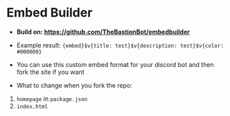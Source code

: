 # Embed Builder
- **Build on: https://github.com/TheBastionBot/embedbuilder**

- Example result: `{embed}$v{title: test}$v{description: test}$v{color: #000000}`
- You can use this custom embed format for your discord bot and then fork the site if you want

- What to change when you fork the repo:
1. `homepage` in `package.json`
2. `index.html`
